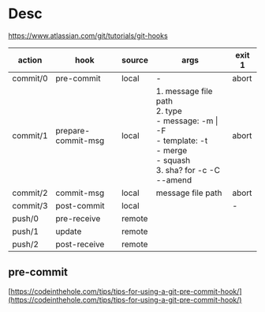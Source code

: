 

# Desc

https://www.atlassian.com/git/tutorials/git-hooks

| action   | hook               | source | args                                                         | exit 1 |
| -------- | ------------------ | ------ | ------------------------------------------------------------ | ------ |
| commit/0 | pre-commit         | local  | -                                                            | abort  |
| commit/1 | prepare-commit-msg | local  | 1.  message file path<br />2. type<br />- message: -m \| -F<br />- template: -t<br />- merge<br />- squash<br />3. sha? for -c -C --amend | abort  |
| commit/2 | commit-msg         | local  | message file path                                            | abort  |
| commit/3 | post-commit        | local  |                                                              | -      |
| push/0   | pre-receive        | remote |                                                              |        |
| push/1   | update             | remote |                                                              |        |
| push/2   | post-receive       | remote |                                                              |        |

## pre-commit
[https://codeinthehole.com/tips/tips-for-using-a-git-pre-commit-hook/](https://codeinthehole.com/tips/tips-for-using-a-git-pre-commit-hook/)
